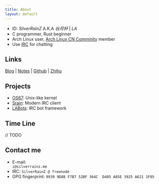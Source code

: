 ```yaml
---
title: About
layout: default
---
```


- ID: _SilverRainZ_ A.K.A _谷月轩_ | _LA_
- C programmer, Rust beginner
- Arch Linux user, [Arch Linux CN Comminity](http://archlinuxcn.org) member
- Use [IRC](https://en.wikipedia.org/wiki/Internet_Relay_Chat) for chatting

Links
-----

[Blog](http://tech.silverrainz.me)
| [Notes](https://notes.silverrainz.me/)
| [Github](https://github.com/silverrainz)
| [Zhihu](https://www.zhihu.com/people/silverainz)

Projects
--------

- [OS67](https://github.com/silverrainz/OS67): Unix-like kernel
- [Srain](https://srain.im): Modern IRC client
- [LABots](https://github.com/silverrainz/labots): IRC bot framework


Time Line
---------

// TODO


Contact me
----------

- E-mail:
    <code id="email" style="unicode-bidi:bidi-override; direction: rtl;">
    em.zniarrevlis@i
    </code>
- IRC: `SilverRainZ @ freenode`
- GPG fingerprint: `9939 9D88 F7B7 52BF 364C  D485 A85E 3925 A621 1F05`

<script type="text/javascript">
var reversedEmail = document.getElementById("email").innerText;
document.getElementById("email").addEventListener('copy', function(e) {
    var selection = window.getSelection().toString();
    if (selection.indexOf(reversedEmail) >= 0) {
        var normalEmail = selection.split("").reverse().join("");
        e.clipboardData.setData("text/plain", normalEmail);
    }
    e.preventDefault();
});
</script>
